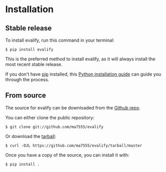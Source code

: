 # Installation

## Stable release

To install evalify, run this command in your
terminal:

``` console
$ pip install evalify
```

This is the preferred method to install evalify, as it will always install the most recent stable release.

If you don't have [pip][] installed, this [Python installation guide][]
can guide you through the process.

## From source

The source for evalify can be downloaded from
the [Github repo][].

You can either clone the public repository:

``` console
$ git clone git://github.com/ma7555/evalify
```

Or download the [tarball][]:

``` console
$ curl -OJL https://github.com/ma7555/evalify/tarball/master
```

Once you have a copy of the source, you can install it with:

``` console
$ pip install .
```

  [pip]: https://pip.pypa.io
  [Python installation guide]: http://docs.python-guide.org/en/latest/starting/installation/
  [Github repo]: https://github.com/%7B%7B%20cookiecutter.github_username%20%7D%7D/%7B%7B%20cookiecutter.project_slug%20%7D%7D
  [tarball]: https://github.com/%7B%7B%20cookiecutter.github_username%20%7D%7D/%7B%7B%20cookiecutter.project_slug%20%7D%7D/tarball/master

